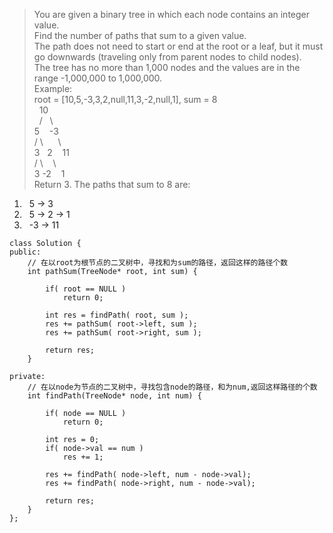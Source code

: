 > You are given a binary tree in which each node contains an integer value.    
Find the number of paths that sum to a given value.   
The path does not need to start or end at the root    or a leaf, but it must go downwards    (traveling only from parent nodes to child nodes).   
The tree has no more than 1,000 nodes and the values are in the range -1,000,000 to 1,000,000.    
Example:    
root = [10,5,-3,3,2,null,11,3,-2,null,1], sum = 8    
&nbsp;      10    
&nbsp;     / &nbsp; \    
    5  &nbsp;&nbsp; -3    
   / \   &nbsp;&nbsp;&nbsp;&nbsp; \    
  3 &nbsp;  2 &nbsp;&nbsp;  11    
 / \  &nbsp;&nbsp; \   
3  -2  &nbsp;&nbsp;&nbsp;1    
Return 3. The paths that sum to 8 are:    
1.  &nbsp;  5 -> 3
2.  &nbsp; 5 -> 2 -> 1
3. &nbsp; -3 -> 11

```
class Solution {
public:
    // 在以root为根节点的二叉树中，寻找和为sum的路径，返回这样的路径个数
    int pathSum(TreeNode* root, int sum) {

        if( root == NULL )
            return 0;

        int res = findPath( root, sum );
        res += pathSum( root->left, sum );
        res += pathSum( root->right, sum );

        return res;
    }

private:
    // 在以node为节点的二叉树中，寻找包含node的路径，和为num,返回这样路径的个数
    int findPath(TreeNode* node, int num) {

        if( node == NULL )
            return 0;

        int res = 0;
        if( node->val == num )
            res += 1;

        res += findPath( node->left, num - node->val);
        res += findPath( node->right, num - node->val);

        return res;
    }
};
```
